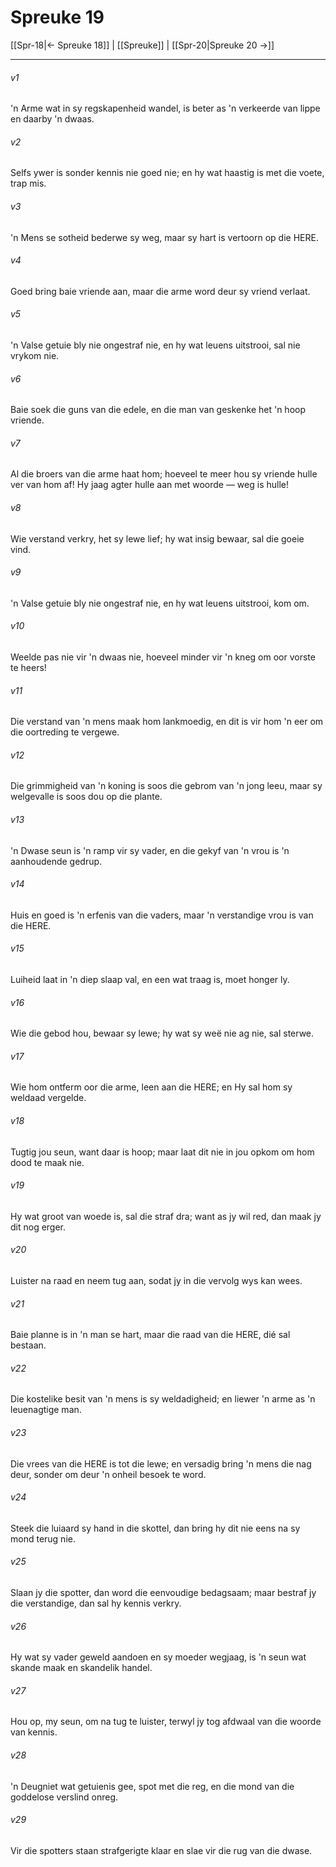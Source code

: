 # Spreuke 19

[[Spr-18|← Spreuke 18]] | [[Spreuke]] | [[Spr-20|Spreuke 20 →]]
***

###### v1
'n Arme wat in sy regskapenheid wandel, is beter as 'n verkeerde van lippe en daarby 'n dwaas. 
###### v2
Selfs ywer is sonder kennis nie goed nie; en hy wat haastig is met die voete, trap mis. 
###### v3
'n Mens se sotheid bederwe sy weg, maar sy hart is vertoorn op die HERE. 
###### v4
Goed bring baie vriende aan, maar die arme word deur sy vriend verlaat. 
###### v5
'n Valse getuie bly nie ongestraf nie, en hy wat leuens uitstrooi, sal nie vrykom nie. 
###### v6
Baie soek die guns van die edele, en die man van geskenke het 'n hoop vriende. 
###### v7
Al die broers van die arme haat hom; hoeveel te meer hou sy vriende hulle ver van hom af! Hy jaag agter hulle aan met woorde — weg is hulle! 
###### v8
Wie verstand verkry, het sy lewe lief; hy wat insig bewaar, sal die goeie vind. 
###### v9
'n Valse getuie bly nie ongestraf nie, en hy wat leuens uitstrooi, kom om. 
###### v10
Weelde pas nie vir 'n dwaas nie, hoeveel minder vir 'n kneg om oor vorste te heers! 
###### v11
Die verstand van 'n mens maak hom lankmoedig, en dit is vir hom 'n eer om die oortreding te vergewe. 
###### v12
Die grimmigheid van 'n koning is soos die gebrom van 'n jong leeu, maar sy welgevalle is soos dou op die plante. 
###### v13
'n Dwase seun is 'n ramp vir sy vader, en die gekyf van 'n vrou is 'n aanhoudende gedrup. 
###### v14
Huis en goed is 'n erfenis van die vaders, maar 'n verstandige vrou is van die HERE. 
###### v15
Luiheid laat in 'n diep slaap val, en een wat traag is, moet honger ly. 
###### v16
Wie die gebod hou, bewaar sy lewe; hy wat sy weë nie ag nie, sal sterwe. 
###### v17
Wie hom ontferm oor die arme, leen aan die HERE; en Hy sal hom sy weldaad vergelde. 
###### v18
Tugtig jou seun, want daar is hoop; maar laat dit nie in jou opkom om hom dood te maak nie. 
###### v19
Hy wat groot van woede is, sal die straf dra; want as jy wil red, dan maak jy dit nog erger. 
###### v20
Luister na raad en neem tug aan, sodat jy in die vervolg wys kan wees. 
###### v21
Baie planne is in 'n man se hart, maar die raad van die HERE, dié sal bestaan. 
###### v22
Die kostelike besit van 'n mens is sy weldadigheid; en liewer 'n arme as 'n leuenagtige man. 
###### v23
Die vrees van die HERE is tot die lewe; en versadig bring 'n mens die nag deur, sonder om deur 'n onheil besoek te word. 
###### v24
Steek die luiaard sy hand in die skottel, dan bring hy dit nie eens na sy mond terug nie. 
###### v25
Slaan jy die spotter, dan word die eenvoudige bedagsaam; maar bestraf jy die verstandige, dan sal hy kennis verkry. 
###### v26
Hy wat sy vader geweld aandoen en sy moeder wegjaag, is 'n seun wat skande maak en skandelik handel. 
###### v27
Hou op, my seun, om na tug te luister, terwyl jy tog afdwaal van die woorde van kennis. 
###### v28
'n Deugniet wat getuienis gee, spot met die reg, en die mond van die goddelose verslind onreg. 
###### v29
Vir die spotters staan strafgerigte klaar en slae vir die rug van die dwase. 
